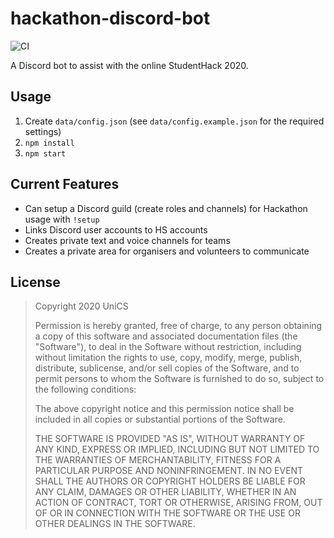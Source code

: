 # hackathon-discord-bot

![CI](https://github.com/unicsmcr/hackathon-discord-bot/workflows/CI/badge.svg)

A Discord bot to assist with the online StudentHack 2020.

## Usage

1. Create `data/config.json` (see `data/config.example.json` for the required settings)
2. `npm install`
3. `npm start`

## Current Features

- Can setup a Discord guild (create roles and channels) for Hackathon usage with `!setup`
- Links Discord user accounts to HS accounts
- Creates private text and voice channels for teams
- Creates a private area for organisers and volunteers to communicate

## License

> Copyright 2020 UniCS
> 
> Permission is hereby granted, free of charge, to any person obtaining a copy of this software and associated documentation files (the "Software"), to deal in the Software without restriction, including without limitation the rights to use, copy, modify, merge, publish, distribute, sublicense, and/or sell copies of the Software, and to permit persons to whom the Software is furnished to do so, subject to the following conditions:
> 
> The above copyright notice and this permission notice shall be included in all copies or substantial portions of the Software.
> 
> THE SOFTWARE IS PROVIDED "AS IS", WITHOUT WARRANTY OF ANY KIND, EXPRESS OR IMPLIED, INCLUDING BUT NOT LIMITED TO THE WARRANTIES OF MERCHANTABILITY, FITNESS FOR A PARTICULAR PURPOSE AND NONINFRINGEMENT. IN NO EVENT SHALL THE AUTHORS OR COPYRIGHT HOLDERS BE LIABLE FOR ANY CLAIM, DAMAGES OR OTHER LIABILITY, WHETHER IN AN ACTION OF CONTRACT, TORT OR OTHERWISE, ARISING FROM, OUT OF OR IN CONNECTION WITH THE SOFTWARE OR THE USE OR OTHER DEALINGS IN THE SOFTWARE.
